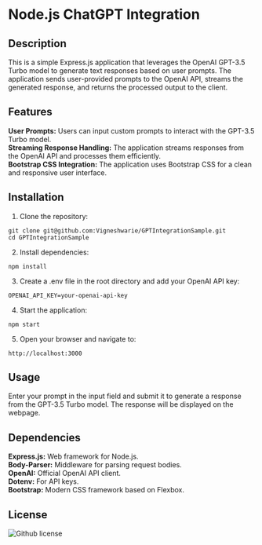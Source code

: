 # Node.js ChatGPT Integration

## Description

This is a simple Express.js application that leverages the OpenAI GPT-3.5 Turbo model to generate text responses based on user prompts. The application sends user-provided prompts to the OpenAI API, streams the generated response, and returns the processed output to the client.

## Features

**User Prompts:** Users can input custom prompts to interact with the GPT-3.5 Turbo model.   
**Streaming Response Handling:** The application streams responses from the OpenAI API and processes them efficiently.   
**Bootstrap CSS Integration:** The application uses Bootstrap CSS for a clean and responsive user interface.   

## Installation

1. Clone the repository:
```
git clone git@github.com:Vigneshwarie/GPTIntegrationSample.git
cd GPTIntegrationSample
```
2. Install dependencies:
```
npm install
```
3. Create a .env file in the root directory and add your OpenAI API key:
```
OPENAI_API_KEY=your-openai-api-key
```
4. Start the application:
```
npm start
```
5. Open your browser and navigate to:
```
http://localhost:3000
```

## Usage

Enter your prompt in the input field and submit it to generate a response from the GPT-3.5 Turbo model.
The response will be displayed on the webpage.

## Dependencies

**Express.js:** Web framework for Node.js.   
**Body-Parser:** Middleware for parsing request bodies.   
**OpenAI:** Official OpenAI API client.   
**Dotenv:** For API keys.      
**Bootstrap:** Modern CSS framework based on Flexbox.   

## License

 ![Github license](https://img.shields.io/badge/license-MIT-blue.svg) 


